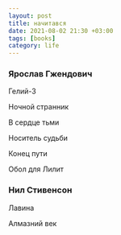 ```yaml
---
layout: post
title: начитався
date: 2021-08-02 21:30 +03:00
tags: [books]
category: life
---
```


### Ярослав Гжендович
Гелий-3

Ночной странник

В сердце тьми

Носитель судьби

Конец пути

Обол для Лилит

### Нил Стивенсон

Лавина

Алмазний век
